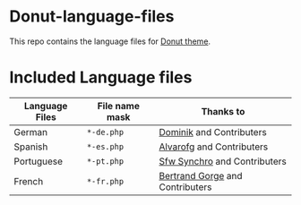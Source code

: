 # Donut-language-files
This repo contains the language files for [Donut theme](https://github.com/amiyasahu/Donut).

# Included Language files 

Language Files | File name mask | Thanks to 
---------------|----------------|--------------
German         | `*-de.php`     | [Dominik](https://github.com/Soeldner) and Contributers
Spanish        |`*-es.php`      | [Alvarofg](https://github.com/Alvarofg) and Contributers
Portuguese     |`*-pt.php`      | [Sfw Synchro](https://github.com/sfwsynchro) and Contributers
French         |`*-fr.php`      | [Bertrand Gorge](https://github.com/bertrandgorge) and Contributers
